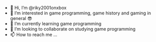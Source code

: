 - 👋 Hi, I’m @riky2001onxbox
- 👀 I’m interested in game programming, game history and gaming in general 😎
- 🌱 I’m currently learning game programming
- 💞️ I’m looking to collaborate on studying game programming
- 📫 How to reach me ...

<!---
riky2001onxbox/riky2001onxbox is a ✨ special ✨ repository because its `README.md` (this file) appears on your GitHub profile.
You can click the Preview link to take a look at your changes.
--->

